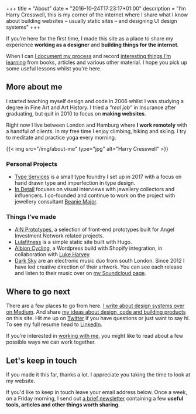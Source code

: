 +++
title = "About"
date = "2016-10-24T17:23:17+01:00"
description = "I’m Harry Cresswell, this is my corner of the internet where I share what I know about building websites – usually static sites – and designing UI design systems"
+++

If you’re here for the first time, I made this site as a place to share my experience **working as a designer** and **building things for the internet**.

When I can [I document my process](/articles/) and record [interesting things I’m learning](/notes/) from books, articles and various other material. I hope you pick up some useful lessons whilst you're here.

## More about me

I started teaching myself design and code in 2006 whilst I was studying a degree in Fine Art and Art History. I tried a *“real job”* in Insurance after graduating, but quit in 2010 to focus on **making websites**.

Right now I live between London and Hamburg where **I work remotely** with a handful of clients. In my free time I enjoy climbing, hiking and skiing. I try to meditate and practice yoga every morning.

{{< img src="/img/about-me" type="jpg" alt="Harry Cresswell" >}}

### Personal Projects

- [Type Services](https://typeservices.co/) is a small type foundry I set up in 2017 with a focus on hand drawn type and imperfection in type design.
- [In Detail](https://indtl.com/) focuses on visual interviews with jewellery collectors and influencers. I co-founded and continue to work on the project with jewellery consultant [Beanie Major](http://blake-ldn.com/journal/2016/11/8/blake-woman-beanie-major).

### Things I’ve made

- [AIN Prototypes](http://harrycresswell.co.uk/), a selection of front-end prototypes built for Angel Investment Network related projects.
- [Lulafitness](https://www.lulafitness.co.uk/) is a simple static site built with Hugo.
- [Albion Cycling](http://www.albioncycling.com/), a Wordpress build with Shopify integration, in collaboration with [Luke Harvey](https://lukeharvey.co.uk/).
- [Dark Sky](https://soundcloud.com/dark-sky) are an electronic music duo from south London. Since 2012 I have led creative direction of their artwork. You can see each release and listen to their music over on [my Soundcloud page](https://soundcloud.com/harrycresswell).

## Where to go next

There are a few places to go from here. [I write about design systems over on Medium](https://medium.com/@harrycresswell). And share [my ideas about design, code and building products](/articles/) on this site. Hit me up on [Twitter](https://twitter.com/harrycresswell) if you have questions or just want to say hi. To see my full resume head to [LinkedIn](https://uk.linkedin.com/in/harrycresswell
).

If you’re interested in [working with me](/how/), you might like to read about a few possible ways we can work together.

## Let's keep in touch

If you made it this far, thanks a lot. I appreciate you taking the time to look at my website.

If you'd like to keep in touch leave your email address below. Once a week, on a Friday morning, I send out [a brief newsletter](/newsletter/) containing a few **useful tools, articles and other things worth sharing**.

